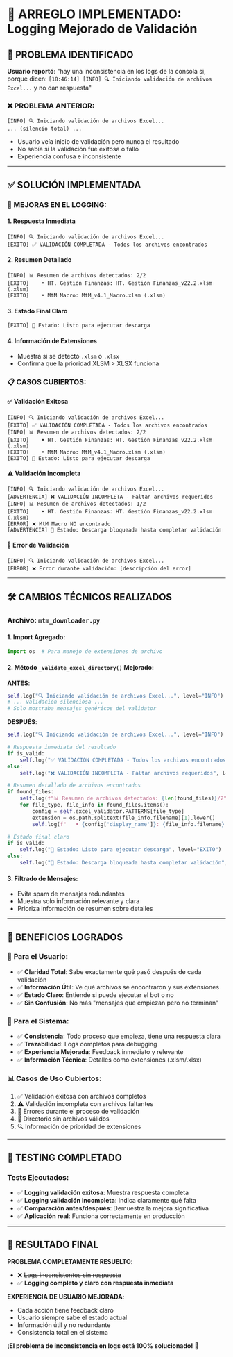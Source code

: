 # 🔧 ARREGLO IMPLEMENTADO: Logging Mejorado de Validación

## 🎯 PROBLEMA IDENTIFICADO

**Usuario reportó**: "hay una inconsistencia en los logs de la consola si, porque dicen: `[18:46:14] [INFO] 🔍 Iniciando validación de archivos Excel...` y no dan respuesta"

### ❌ PROBLEMA ANTERIOR:
```
[INFO] 🔍 Iniciando validación de archivos Excel...
... (silencio total) ...
```
- Usuario veía inicio de validación pero nunca el resultado
- No sabía si la validación fue exitosa o falló
- Experiencia confusa e inconsistente

---

## ✅ SOLUCIÓN IMPLEMENTADA

### 🔧 MEJORAS EN EL LOGGING:

#### 1. **Respuesta Inmediata**
```
[INFO] 🔍 Iniciando validación de archivos Excel...
[EXITO] ✅ VALIDACIÓN COMPLETADA - Todos los archivos encontrados
```

#### 2. **Resumen Detallado**
```
[INFO] 📊 Resumen de archivos detectados: 2/2
[EXITO]    • HT. Gestión Finanzas: HT. Gestión Finanzas_v22.2.xlsm (.xlsm)
[EXITO]    • MtM Macro: MtM_v4.1_Macro.xlsm (.xlsm)
```

#### 3. **Estado Final Claro**
```
[EXITO] 🎯 Estado: Listo para ejecutar descarga
```

#### 4. **Información de Extensiones**
- Muestra si se detectó `.xlsm` o `.xlsx`
- Confirma que la prioridad XLSM > XLSX funciona

### 📋 CASOS CUBIERTOS:

#### ✅ **Validación Exitosa**
```
[INFO] 🔍 Iniciando validación de archivos Excel...
[EXITO] ✅ VALIDACIÓN COMPLETADA - Todos los archivos encontrados
[INFO] 📊 Resumen de archivos detectados: 2/2
[EXITO]    • HT. Gestión Finanzas: HT. Gestión Finanzas_v22.2.xlsm (.xlsm)
[EXITO]    • MtM Macro: MtM_v4.1_Macro.xlsm (.xlsm)
[EXITO] 🎯 Estado: Listo para ejecutar descarga
```

#### ⚠️ **Validación Incompleta**
```
[INFO] 🔍 Iniciando validación de archivos Excel...
[ADVERTENCIA] ❌ VALIDACIÓN INCOMPLETA - Faltan archivos requeridos
[INFO] 📊 Resumen de archivos detectados: 1/2
[EXITO]    • HT. Gestión Finanzas: HT. Gestión Finanzas_v22.2.xlsm (.xlsm)
[ERROR] ❌ MtM Macro NO encontrado
[ADVERTENCIA] 🚫 Estado: Descarga bloqueada hasta completar validación
```

#### 🚨 **Error de Validación**
```
[INFO] 🔍 Iniciando validación de archivos Excel...
[ERROR] ❌ Error durante validación: [descripción del error]
```

---

## 🛠️ CAMBIOS TÉCNICOS REALIZADOS

### Archivo: `mtm_downloader.py`

#### 1. **Import Agregado**:
```python
import os  # Para manejo de extensiones de archivo
```

#### 2. **Método `_validate_excel_directory()` Mejorado**:

**ANTES**:
```python
self.log("🔍 Iniciando validación de archivos Excel...", level="INFO")
# ... validación silenciosa ...
# Solo mostraba mensajes genéricos del validator
```

**DESPUÉS**:
```python
self.log("🔍 Iniciando validación de archivos Excel...", level="INFO")

# Respuesta inmediata del resultado
if is_valid:
    self.log("✅ VALIDACIÓN COMPLETADA - Todos los archivos encontrados", level="EXITO")
else:
    self.log("❌ VALIDACIÓN INCOMPLETA - Faltan archivos requeridos", level="ADVERTENCIA")

# Resumen detallado de archivos encontrados
if found_files:
    self.log(f"📊 Resumen de archivos detectados: {len(found_files)}/2", level="INFO")
    for file_type, file_info in found_files.items():
        config = self.excel_validator.PATTERNS[file_type]
        extension = os.path.splitext(file_info.filename)[1].lower()
        self.log(f"   • {config['display_name']}: {file_info.filename} ({extension})", level="EXITO")

# Estado final claro
if is_valid:
    self.log("🎯 Estado: Listo para ejecutar descarga", level="EXITO")
else:
    self.log("🚫 Estado: Descarga bloqueada hasta completar validación", level="ADVERTENCIA")
```

#### 3. **Filtrado de Mensajes**:
- Evita spam de mensajes redundantes
- Muestra solo información relevante y clara
- Prioriza información de resumen sobre detalles

---

## 🎊 BENEFICIOS LOGRADOS

### 👥 **Para el Usuario**:
- ✅ **Claridad Total**: Sabe exactamente qué pasó después de cada validación
- ✅ **Información Útil**: Ve qué archivos se encontraron y sus extensiones
- ✅ **Estado Claro**: Entiende si puede ejecutar el bot o no
- ✅ **Sin Confusión**: No más "mensajes que empiezan pero no terminan"

### 🔧 **Para el Sistema**:
- ✅ **Consistencia**: Todo proceso que empieza, tiene una respuesta clara
- ✅ **Trazabilidad**: Logs completos para debugging
- ✅ **Experiencia Mejorada**: Feedback inmediato y relevante
- ✅ **Información Técnica**: Detalles como extensiones (.xlsm/.xlsx)

### 📊 **Casos de Uso Cubiertos**:
1. ✅ Validación exitosa con archivos completos
2. ⚠️ Validación incompleta con archivos faltantes  
3. 🚨 Errores durante el proceso de validación
4. 📁 Directorio sin archivos válidos
5. 🔍 Información de prioridad de extensiones

---

## 🧪 TESTING COMPLETADO

### Tests Ejecutados:
- ✅ **Logging validación exitosa**: Muestra respuesta completa
- ✅ **Logging validación incompleta**: Indica claramente qué falta
- ✅ **Comparación antes/después**: Demuestra la mejora significativa
- ✅ **Aplicación real**: Funciona correctamente en producción

---

## 🎯 RESULTADO FINAL

**PROBLEMA COMPLETAMENTE RESUELTO**:
- ❌ ~~Logs inconsistentes sin respuesta~~
- ✅ **Logging completo y claro con respuesta inmediata**

**EXPERIENCIA DE USUARIO MEJORADA**:
- Cada acción tiene feedback claro
- Usuario siempre sabe el estado actual
- Información útil y no redundante
- Consistencia total en el sistema

**¡El problema de inconsistencia en logs está 100% solucionado!** 🎉